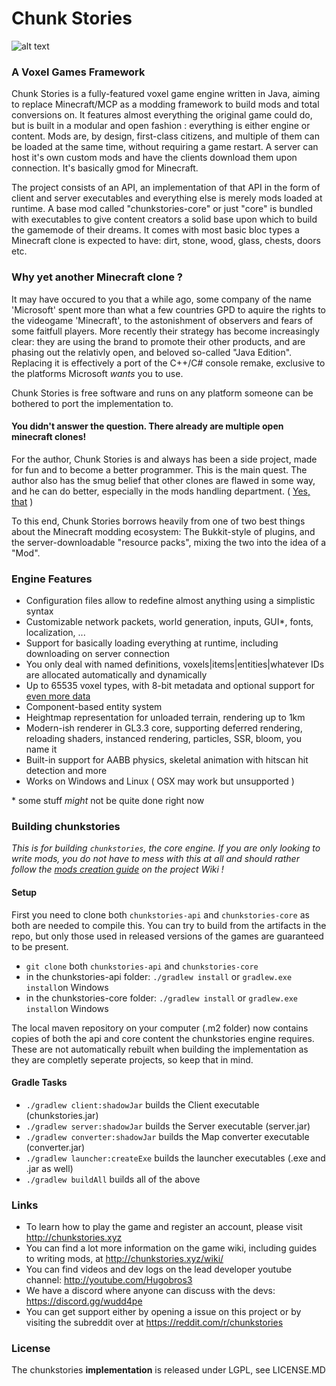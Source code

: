 # Chunk Stories

![alt text](http://chunkstories.xyz/img/github_header.png "Header screenshot")

### A Voxel Games Framework

Chunk Stories is a fully-featured voxel game engine written in Java, aiming to replace Minecraft/MCP as a modding framework to build mods and total conversions on. It features almost everything the original game could do, but is built in a modular and open fashion : everything is either engine or content. Mods are, by design, first-class citizens, and multiple of them can be loaded at the same time, without requiring a game restart. A server can host it's own custom mods and have the clients download them upon connection. It's basically gmod for Minecraft.

The project consists of an API, an implementation of that API in the form of client and server executables and everything else is merely mods loaded at runtime. A base mod called "chunkstories-core" or just "core" is bundled with executables to give content creators a solid base upon which to build the gamemode of their dreams. It comes with most basic bloc types a Minecraft clone is expected to have: dirt, stone, wood, glass, chests, doors etc.

### Why yet another Minecraft clone ?

It may have occured to you that a while ago, some company of the name 'Microsoft' spent more than what a few countries GPD to aquire the rights to the videogame 'Minecraft', to the astonishment of observers and fears of some faitfull players. More recently their strategy has become increasingly clear: they are using the brand to promote their other products, and are phasing out the relativly open, and beloved so-called "Java Edition". Replacing it is effectively a port of the C++/C# console remake, exclusive to the platforms Microsoft *wants* you to use.

Chunk Stories is free software and runs on any platform someone can be bothered to port the implementation to.

#### You didn't answer the question. There already are multiple open minecraft clones!

For the author, Chunk Stories is and always has been a side project, made for fun and to become a better programmer. This is the main quest. The author also has the smug belief that other clones are flawed in some way, and he can do better, especially in the mods handling department. ( [Yes, that](https://xkcd.com/927/) )

To this end, Chunk Stories borrows heavily from one of two best things about the Minecraft modding ecosystem: The Bukkit-style of plugins, and the server-downloadable "resource packs", mixing the two into the idea of a "Mod".

### Engine Features

 * Configuration files allow to redefine almost anything using a simplistic syntax
 * Customizable network packets, world generation, inputs, GUI*, fonts, localization, ...
 * Support for basically loading everything at runtime, including downloading on server connection
 * You only deal with named definitions, voxels|items|entities|whatever IDs are allocated automatically and dynamically
 * Up to 65535 voxel types, with 8-bit metadata and optional support for [even more data](http://chunkstories.xyz/wiki)
 * Component-based entity system
 * Heightmap representation for unloaded terrain, rendering up to 1km
 * Modern-ish renderer in GL3.3 core, supporting deferred rendering, reloading shaders, instanced rendering, particles, SSR, bloom, you name it
 * Built-in support for AABB physics, skeletal animation with hitscan hit detection and more
 * Works on Windows and Linux ( OSX may work but unsupported )

\* some stuff *might* not be quite done right now

### Building chunkstories

*This is for building `chunkstories`, the core engine. If you are only looking to write mods, you do not have to mess with this at all and should rather follow the [mods creation guide](http://chunkstories.xyz/wiki/doku.php?id=mod_setup) on the project Wiki !*

#### Setup

First you need to clone both `chunkstories-api` and `chunkstories-core` as both are needed to compile this. You can try to build from the artifacts in the repo, but only those used in released versions of the games are guaranteed to be present.
 * `git clone` both `chunkstories-api` and `chunkstories-core`
 * in the chunkstories-api folder: `./gradlew install` or `gradlew.exe install`on Windows
 * in the chunkstories-core folder: `./gradlew install` or `gradlew.exe install`on Windows

The local maven repository on your computer (.m2 folder) now contains copies of both the api and core content the chunkstories engine requires. These are not automatically rebuilt when building the implementation as they are completly seperate projects, so keep that in mind.

#### Gradle Tasks

 * `./gradlew client:shadowJar` builds the Client executable (chunkstories.jar)
 * `./gradlew server:shadowJar` builds the Server executable (server.jar)
 * `./gradlew converter:shadowJar` builds the Map converter executable (converter.jar)
 * `./gradlew launcher:createExe` builds the launcher executables (.exe and .jar as well)
 * `./gradlew buildAll` builds all of the above

### Links

 * To learn how to play the game and register an account, please visit http://chunkstories.xyz
 * You can find a lot more information on the game wiki, including guides to writing mods, at http://chunkstories.xyz/wiki/
 * You can find videos and dev logs on the lead developer youtube channel: http://youtube.com/Hugobros3
 * We have a discord where anyone can discuss with the devs: https://discord.gg/wudd4pe
 * You can get support either by opening a issue on this project or by visiting the subreddit over at https://reddit.com/r/chunkstories

### License

The chunkstories **implementation** is released under LGPL, see LICENSE.MD
